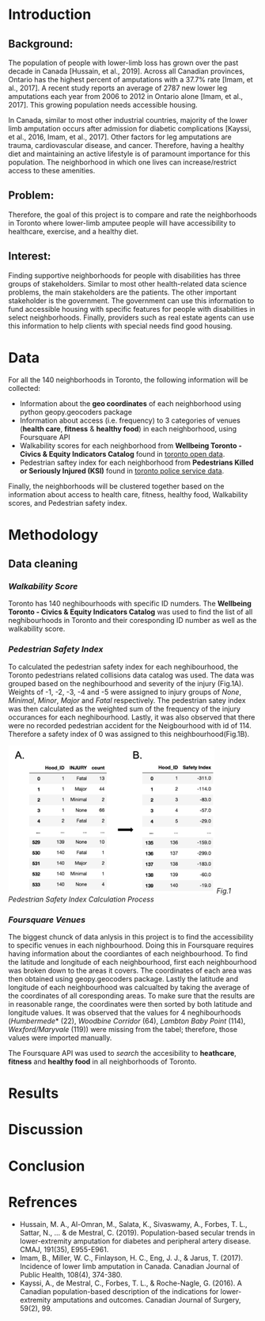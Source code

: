 # Introduction

## Background:
The population of people with lower-limb loss has grown over the past decade in Canada [Hussain, et al., 2019]. Across all Canadian provinces, Ontario has the highest percent of amputations with a 37.7% rate [Imam, et al., 2017]. A recent study reports an average of 2787 new lower leg amputations each year from 2006 to 2012 in Ontario alone [Imam, et al., 2017]. This growing population needs accessible housing.

In Canada, similar to most other industrial countries, majority of the lower limb amputation occurs after admission for diabetic complications [Kayssi, et al., 2016, Imam, et al., 2017]. Other factors for leg amputations are trauma, cardiovascular disease, and cancer. Therefore, having a healthy diet and maintaining an active lifestyle is of paramount importance for this population. The neighborhood in which one lives can increase/restrict access to these amenities. 

## Problem:
Therefore, the goal of this project is to compare and rate the neighborhoods in Toronto where lower-limb amputee people will have accessibility to healthcare, exercise, and a healthy diet. 

## Interest:
Finding supportive neighborhoods for people with disabilities has three groups of stakeholders. Similar to most other health-related data science problems, the main stakeholders are the patients. The other important stakeholder is the government. The government can use this information to fund accessible housing with specific features for people with disabilities in select neighborhoods. Finally, providers such as real estate agents can use this information to help clients with special needs find good housing.

# Data

For all the 140 neighborhoods in Toronto, the following information will be collected:
* Information about the **geo coordinates** of each neighborhood using python geopy.geocoders package
* Information about access (i.e. frequency) to 3 categories of venues (**health care**, **fitness** & **healthy food**) in each neighborhood, using Foursquare API
* Walkability scores for each neighborhood from **Wellbeing Toronto - Civics & Equity Indicators Catalog** found in [toronto open data](https://open.toronto.ca/ "").
* Pedestrian saftey index for each neighborhood from **Pedestrians Killed or Seriously Injured (KSI)** found in [toronto police service data](https://data.torontopolice.on.ca/datasets/pedestrians/data "").

Finally, the neighborhoods will be clustered together based on the information about access to health care, fitness, healthy food, Walkability scores, and Pedestrian safety index. 

# Methodology
## Data cleaning
### *Walkability Score*
Toronto has 140 neghibourhoods with specific ID numders. The **Wellbeing Toronto - Civics & Equity Indicators Catalog** was used to find the list of all neghibourhoods in Toronto and their coresponding ID number as well as the walkability score. 

### *Pedestrian Safety Index*
To calculated the pedestrian safety index for each neghibourhood, the Toronto pedestrians related collisions data catalog was used. The data was grouped based on the neghibourhood and severity of the injury (Fig.1A). Weights of -1, -2, -3, -4 and -5 were assigned to injury groups of *None*, *Minimal*, *Minor*, *Major* and *Fatal* respectively. The pedestrian satey index was then calculated as the weighted sum of the frequency of the injury occurances for each neghibourhood. Lastly, it was also observed that there were no recorded pedestrian accident for the Neigbourhood with id of 114. Therefore a safety index of 0 was assigned to this neighbourhood(Fig.1B).

<img src="Images/Pedestrian%20Process.png" height = 300>
<em>Fig.1 Pedestrian Safety Index Calculation Process</em>

### *Foursquare Venues*
The biggest chunck of data anlysis in this project is to find the accessibility to specific venues in each nighbourhood. Doing this in Foursquare requires having information about the coordiantes of each neighbourhood. To find the latitude and longitude of each neighbourhood, first each neighbourhood was broken down to the areas it covers. The coordinates of each area was then obtained using geopy.geocoders package. Lastly the latitude and longitude of each neighbourhood was calcualted by taking the average of the coordinates of all coresponding areas. To make sure that the results are in reasonable range, the coordinates were then sorted by both latitude and longitude values. It was observed that the values for 4 neghibourhoods (*Humbermede** (22), *Woodbine Corridor* (64), *Lambton Baby Point* (114), *Wexford/Maryvale* (119)) were missing from the tabel; therefore, those values were imported manually. 

The Foursquare API was used to *search* the accesibility to **heathcare**, **fitness** and **healthy food** in all neighborhoods of Toronto.

# Results
# Discussion
# Conclusion
# Refrences
* Hussain, M. A., Al-Omran, M., Salata, K., Sivaswamy, A., Forbes, T. L., Sattar, N., ... & de Mestral, C. (2019). Population-based secular trends in lower-extremity amputation for diabetes and peripheral artery disease. CMAJ, 191(35), E955-E961.
* Imam, B., Miller, W. C., Finlayson, H. C., Eng, J. J., & Jarus, T. (2017). Incidence of lower limb amputation in Canada. Canadian Journal of Public Health, 108(4), 374-380.
* Kayssi, A., de Mestral, C., Forbes, T. L., & Roche-Nagle, G. (2016). A Canadian population-based description of the indications for lower-extremity amputations and outcomes. Canadian Journal of Surgery, 59(2), 99.

